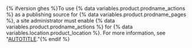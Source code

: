 {% ifversion ghes %}To use {% data variables.product.prodname_actions %} as a publishing source for {% data variables.product.prodname_pages %}, a site administrator must enable {% data variables.product.prodname_actions %} for {% data variables.location.product_location %}. For more information, see "[AUTOTITLE](/admin/github-actions/enabling-github-actions-for-github-enterprise-server)."{% endif %}

